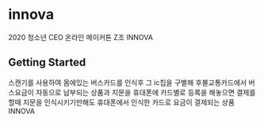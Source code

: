 # innova

2020 청소년 CEO 온라인 메이커톤 Z조 INNOVA

## Getting Started

스캔기를 사용하여 몸에있는 버스카드를 인식후 그 ic칩을 구별해 후불교통카드에서 버스요금이 자동으로 납부되는 상품과 지문을 휴대폰에 카드별로 등록을 해놓으면 결제를 할때 지문을 인식시키기만해도 휴대폰에서 인식한 카드로 요금이 결제되는 상품 INNOVA
